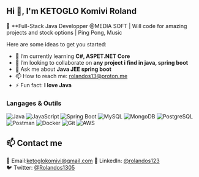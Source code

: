 ## Hi 👋, I'm KETOGLO Komivi Roland

🚀 **Full-Stack Java Developper @MEDIA SOFT | Will code for amazing projects and stock options | Ping Pong, Music

Here are some ideas to get you started:

- 🌱 I’m currently learning **C#, ASPET.NET Core**
- 👯 I’m looking to collaborate on **any project i find in java, spring boot**
- 💬 Ask me about **Java JEE spring boot**
- 📫 How to reach me: rolandos13@proton.me
- ⚡ Fun fact: **I love Java**

### Langages & Outils 
![Java](https://img.shields.io/badge/-Java-007396?logo=java&logoColor=white)
![JavaScript](https://img.shields.io/badge/-JavaScript-F7DF1E?logo=javascript&logoColor=black)
![Spring Boot](https://img.shields.io/badge/-Spring%20Boot-6DB33F?logo=springboot&logoColor=white)
![MySQL](https://img.shields.io/badge/-MySQL-4479A1?logo=mysql&logoColor=white)
![MongoDB](https://img.shields.io/badge/-MongoDB-47A248?logo=mongodb&logoColor=white)
![PostgreSQL](https://img.shields.io/badge/-PostgreSQL-4169E1?logo=postgresql&logoColor=white)
![Postman](https://img.shields.io/badge/-Postman-FF6C37?logo=postman&logoColor=white)
![Docker](https://img.shields.io/badge/-Docker-2496ED?logo=docker&logoColor=white)
![Git](https://img.shields.io/badge/-Git-F05032?logo=git&logoColor=white)
![AWS](https://img.shields.io/badge/-AWS-232F3E?logo=amazon-aws&logoColor=white)

## 📫 Contact  me
📧 Email:ketoglokomivi@gmail.com 
🔗 LinkedIn: [@rolandos123](https://linkedin.com/in/rolandos123)  
🐦 Twitter: [@Rolandos1305](https://twitter.com/Rolandos1305)  


